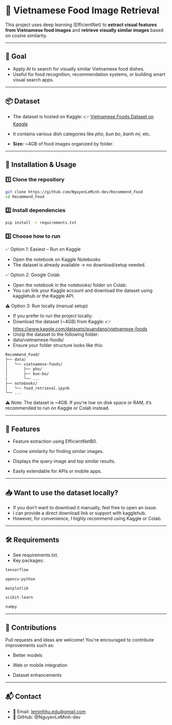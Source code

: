 # 🍜 Vietnamese Food Image Retrieval

This project uses deep learning (EfficientNet) to **extract visual features from Vietnamese food images** and **retrieve visually similar images** based on cosine similarity.

---

## 🚀 Goal

- Apply AI to search for visually similar Vietnamese food dishes.
- Useful for food recognition, recommendation systems, or building smart visual search apps.

---

## 📦 Dataset

- The dataset is hosted on Kaggle:
  👉 [Vietnamese Foods Dataset on Kaggle](https://www.kaggle.com/datasets/quandang/vietnamese-foods)

- It contains various dish categories like *pho*, *bun bo*, *banh mi*, etc.
- **Size:** ~4GB of food images organized by folder.

---

## 🔧 Installation & Usage

### 1️⃣ Clone the repository
```bash
git clone https://github.com/NguyenLeMinh-dev/Recommend_Food
cd Recommend_Food
```

### 2️⃣ Install dependencies
```bash
pip install -r requirements.txt
```
### 3️⃣ Choose how to run
✅ Option 1: Easiest – Run on Kaggle
- Open the notebook on Kaggle Notebooks
- The dataset is already available → no download/setup needed.

✅ Option 2: Google Colab
- Open the notebook in the notebooks/ folder on Colab:
- You can link your Kaggle account and download the dataset using kagglehub or the Kaggle API.

⚠️ Option 3: Run locally (manual setup)
- If you prefer to run the project locally:
- Download the dataset (~4GB) from Kaggle:
👉 https://www.kaggle.com/datasets/quandang/vietnamese-foods
- Unzip the dataset to the following folder:
- data/vietnamese-foods/
- Ensure your folder structure looks like this:
```bash
Recommend_Food/
├── data/
│   └── vietnamese-foods/
│       ├── pho/
│       ├── bun-bo/
│       └── ...
├── notebooks/
│   └── food_retrieval.ipynb
└── ...
```
⚠️ Note: The dataset is ~4GB. If you're low on disk space or RAM, it’s recommended to run on Kaggle or Colab instead.

---
## 🧠 Features
- Feature extraction using EfficientNetB0.

- Cosine similarity for finding similar images.

- Displays the query image and top similar results.

- Easily extendable for APIs or mobile apps.
---

## 📥 Want to use the dataset locally?

- If you don’t want to download it manually, feel free to open an issue.
- I can provide a direct download link or support with kagglehub.
- However, for convenience, I highly recommend using Kaggle or Colab.
---
## 🛠 Requirements
- See requirements.txt.
- Key packages:
```bash
tensorflow

opencv-python

matplotlib

scikit-learn

numpy
```
---

## 🤝 Contributions
Pull requests and ideas are welcome!
You're encouraged to contribute improvements such as:

- Better models

- Web or mobile integration

- Dataset enhancements
---
## 📬 Contact
- 📧 Email: leminhhu.edu@gmail.com 
- 💼 GitHub: @NguyenLeMinh-dev

